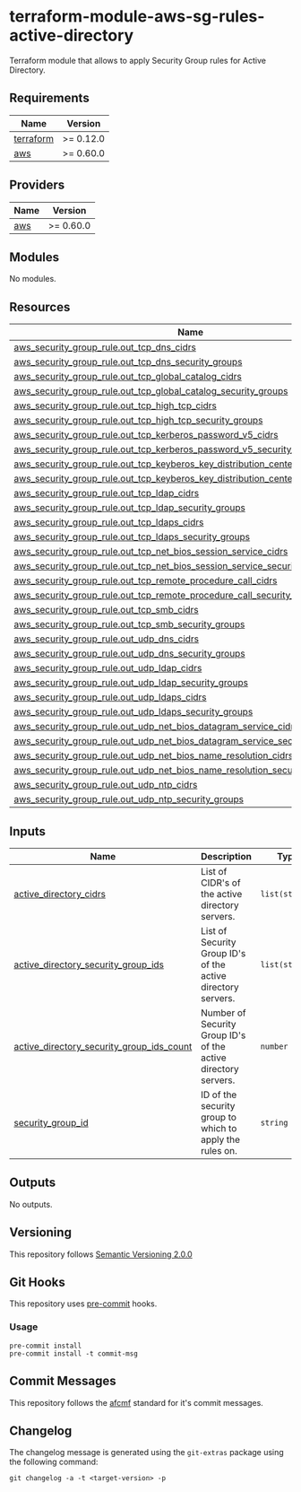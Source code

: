 # terraform-module-aws-sg-rules-active-directory

Terraform module that allows to apply Security Group rules for Active Directory.

<!-- BEGINNING OF PRE-COMMIT-TERRAFORM DOCS HOOK -->
## Requirements

| Name | Version |
|------|---------|
| <a name="requirement_terraform"></a> [terraform](#requirement\_terraform) | >= 0.12.0 |
| <a name="requirement_aws"></a> [aws](#requirement\_aws) | >= 0.60.0 |

## Providers

| Name | Version |
|------|---------|
| <a name="provider_aws"></a> [aws](#provider\_aws) | >= 0.60.0 |

## Modules

No modules.

## Resources

| Name | Type |
|------|------|
| [aws_security_group_rule.out_tcp_dns_cidrs](https://registry.terraform.io/providers/hashicorp/aws/latest/docs/resources/security_group_rule) | resource |
| [aws_security_group_rule.out_tcp_dns_security_groups](https://registry.terraform.io/providers/hashicorp/aws/latest/docs/resources/security_group_rule) | resource |
| [aws_security_group_rule.out_tcp_global_catalog_cidrs](https://registry.terraform.io/providers/hashicorp/aws/latest/docs/resources/security_group_rule) | resource |
| [aws_security_group_rule.out_tcp_global_catalog_security_groups](https://registry.terraform.io/providers/hashicorp/aws/latest/docs/resources/security_group_rule) | resource |
| [aws_security_group_rule.out_tcp_high_tcp_cidrs](https://registry.terraform.io/providers/hashicorp/aws/latest/docs/resources/security_group_rule) | resource |
| [aws_security_group_rule.out_tcp_high_tcp_security_groups](https://registry.terraform.io/providers/hashicorp/aws/latest/docs/resources/security_group_rule) | resource |
| [aws_security_group_rule.out_tcp_kerberos_password_v5_cidrs](https://registry.terraform.io/providers/hashicorp/aws/latest/docs/resources/security_group_rule) | resource |
| [aws_security_group_rule.out_tcp_kerberos_password_v5_security_groups](https://registry.terraform.io/providers/hashicorp/aws/latest/docs/resources/security_group_rule) | resource |
| [aws_security_group_rule.out_tcp_keyberos_key_distribution_center_cidrs](https://registry.terraform.io/providers/hashicorp/aws/latest/docs/resources/security_group_rule) | resource |
| [aws_security_group_rule.out_tcp_keyberos_key_distribution_center_security_groups](https://registry.terraform.io/providers/hashicorp/aws/latest/docs/resources/security_group_rule) | resource |
| [aws_security_group_rule.out_tcp_ldap_cidrs](https://registry.terraform.io/providers/hashicorp/aws/latest/docs/resources/security_group_rule) | resource |
| [aws_security_group_rule.out_tcp_ldap_security_groups](https://registry.terraform.io/providers/hashicorp/aws/latest/docs/resources/security_group_rule) | resource |
| [aws_security_group_rule.out_tcp_ldaps_cidrs](https://registry.terraform.io/providers/hashicorp/aws/latest/docs/resources/security_group_rule) | resource |
| [aws_security_group_rule.out_tcp_ldaps_security_groups](https://registry.terraform.io/providers/hashicorp/aws/latest/docs/resources/security_group_rule) | resource |
| [aws_security_group_rule.out_tcp_net_bios_session_service_cidrs](https://registry.terraform.io/providers/hashicorp/aws/latest/docs/resources/security_group_rule) | resource |
| [aws_security_group_rule.out_tcp_net_bios_session_service_security_groups](https://registry.terraform.io/providers/hashicorp/aws/latest/docs/resources/security_group_rule) | resource |
| [aws_security_group_rule.out_tcp_remote_procedure_call_cidrs](https://registry.terraform.io/providers/hashicorp/aws/latest/docs/resources/security_group_rule) | resource |
| [aws_security_group_rule.out_tcp_remote_procedure_call_security_groups](https://registry.terraform.io/providers/hashicorp/aws/latest/docs/resources/security_group_rule) | resource |
| [aws_security_group_rule.out_tcp_smb_cidrs](https://registry.terraform.io/providers/hashicorp/aws/latest/docs/resources/security_group_rule) | resource |
| [aws_security_group_rule.out_tcp_smb_security_groups](https://registry.terraform.io/providers/hashicorp/aws/latest/docs/resources/security_group_rule) | resource |
| [aws_security_group_rule.out_udp_dns_cidrs](https://registry.terraform.io/providers/hashicorp/aws/latest/docs/resources/security_group_rule) | resource |
| [aws_security_group_rule.out_udp_dns_security_groups](https://registry.terraform.io/providers/hashicorp/aws/latest/docs/resources/security_group_rule) | resource |
| [aws_security_group_rule.out_udp_ldap_cidrs](https://registry.terraform.io/providers/hashicorp/aws/latest/docs/resources/security_group_rule) | resource |
| [aws_security_group_rule.out_udp_ldap_security_groups](https://registry.terraform.io/providers/hashicorp/aws/latest/docs/resources/security_group_rule) | resource |
| [aws_security_group_rule.out_udp_ldaps_cidrs](https://registry.terraform.io/providers/hashicorp/aws/latest/docs/resources/security_group_rule) | resource |
| [aws_security_group_rule.out_udp_ldaps_security_groups](https://registry.terraform.io/providers/hashicorp/aws/latest/docs/resources/security_group_rule) | resource |
| [aws_security_group_rule.out_udp_net_bios_datagram_service_cidrs](https://registry.terraform.io/providers/hashicorp/aws/latest/docs/resources/security_group_rule) | resource |
| [aws_security_group_rule.out_udp_net_bios_datagram_service_security_groups](https://registry.terraform.io/providers/hashicorp/aws/latest/docs/resources/security_group_rule) | resource |
| [aws_security_group_rule.out_udp_net_bios_name_resolution_cidrs](https://registry.terraform.io/providers/hashicorp/aws/latest/docs/resources/security_group_rule) | resource |
| [aws_security_group_rule.out_udp_net_bios_name_resolution_security_groups](https://registry.terraform.io/providers/hashicorp/aws/latest/docs/resources/security_group_rule) | resource |
| [aws_security_group_rule.out_udp_ntp_cidrs](https://registry.terraform.io/providers/hashicorp/aws/latest/docs/resources/security_group_rule) | resource |
| [aws_security_group_rule.out_udp_ntp_security_groups](https://registry.terraform.io/providers/hashicorp/aws/latest/docs/resources/security_group_rule) | resource |

## Inputs

| Name | Description | Type | Default | Required |
|------|-------------|------|---------|:--------:|
| <a name="input_active_directory_cidrs"></a> [active\_directory\_cidrs](#input\_active\_directory\_cidrs) | List of CIDR's of the active directory servers. | `list(string)` | `[]` | no |
| <a name="input_active_directory_security_group_ids"></a> [active\_directory\_security\_group\_ids](#input\_active\_directory\_security\_group\_ids) | List of Security Group ID's of the active directory servers. | `list(string)` | `[]` | no |
| <a name="input_active_directory_security_group_ids_count"></a> [active\_directory\_security\_group\_ids\_count](#input\_active\_directory\_security\_group\_ids\_count) | Number of Security Group ID's of the active directory servers. | `number` | `0` | no |
| <a name="input_security_group_id"></a> [security\_group\_id](#input\_security\_group\_id) | ID of the security group to which to apply the rules on. | `string` | n/a | yes |

## Outputs

No outputs.
<!-- END OF PRE-COMMIT-TERRAFORM DOCS HOOK -->

## Versioning
This repository follows [Semantic Versioning 2.0.0](https://semver.org/)

## Git Hooks
This repository uses [pre-commit](https://pre-commit.com/) hooks.

### Usage

```
pre-commit install
pre-commit install -t commit-msg
```

## Commit Messages

This repository follows the [afcmf](https://scm.dazzlingwrench.fxinnovation.com/fxinnovation-public/pre-commit-afcmf) standard for it's commit messages.

## Changelog

The changelog message is generated using the `git-extras` package using the following command:
```
git changelog -a -t <target-version> -p
```
